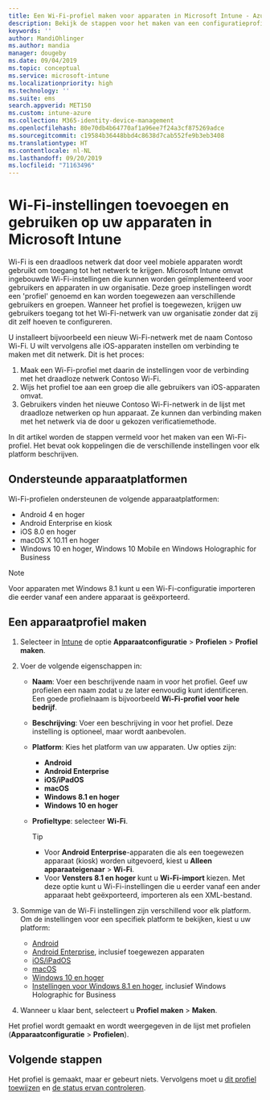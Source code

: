 ```yaml
---
title: Een Wi-Fi-profiel maken voor apparaten in Microsoft Intune - Azure | Microsoft Docs
description: Bekijk de stappen voor het maken van een configuratieprofiel voor een Wi-Fi-apparaat in Microsoft Intune. Maak profielen voor Android, Android Enterprise, Android kiosk, iOS, macOS, Windows 10 en hoger, en Windows Holographic for Business. Gebruik deze profielen voor het maken van een Wi-Fi-verbinding om certificaten te gebruiken, een EAP-type te kiezen, een verificatiemethode te selecteren, een proxy in te schakelen en meer.
keywords: ''
author: MandiOhlinger
ms.author: mandia
manager: dougeby
ms.date: 09/04/2019
ms.topic: conceptual
ms.service: microsoft-intune
ms.localizationpriority: high
ms.technology: ''
ms.suite: ems
search.appverid: MET150
ms.custom: intune-azure
ms.collection: M365-identity-device-management
ms.openlocfilehash: 80e70db4b64770af1a96ee7f24a3cf875269adce
ms.sourcegitcommit: c19584b36448bbd4c8638d7cab552fe9b3eb3408
ms.translationtype: HT
ms.contentlocale: nl-NL
ms.lasthandoff: 09/20/2019
ms.locfileid: "71163496"
---
```

# <a name="add-and-use-wi-fi-settings-on-your-devices-in-microsoft-intune"></a>Wi-Fi-instellingen toevoegen en gebruiken op uw apparaten in Microsoft Intune

Wi-Fi is een draadloos netwerk dat door veel mobiele apparaten wordt gebruikt om toegang tot het netwerk te krijgen. Microsoft Intune omvat ingebouwde Wi-Fi-instellingen die kunnen worden geïmplementeerd voor gebruikers en apparaten in uw organisatie. Deze groep instellingen wordt een 'profiel' genoemd en kan worden toegewezen aan verschillende gebruikers en groepen. Wanneer het profiel is toegewezen, krijgen uw gebruikers toegang tot het Wi-Fi-netwerk van uw organisatie zonder dat zij dit zelf hoeven te configureren.

U installeert bijvoorbeeld een nieuw Wi-Fi-netwerk met de naam Contoso Wi-Fi. U wilt vervolgens alle iOS-apparaten instellen om verbinding te maken met dit netwerk. Dit is het proces:

1. Maak een Wi-Fi-profiel met daarin de instellingen voor de verbinding met het draadloze netwerk Contoso Wi-Fi.
2. Wijs het profiel toe aan een groep die alle gebruikers van iOS-apparaten omvat.
3. Gebruikers vinden het nieuwe Contoso Wi-Fi-netwerk in de lijst met draadloze netwerken op hun apparaat. Ze kunnen dan verbinding maken met het netwerk via de door u gekozen verificatiemethode.

In dit artikel worden de stappen vermeld voor het maken van een Wi-Fi-profiel. Het bevat ook koppelingen die de verschillende instellingen voor elk platform beschrijven.

## <a name="supported-device-platforms"></a>Ondersteunde apparaatplatformen

Wi-Fi-profielen ondersteunen de volgende apparaatplatformen:

- Android 4 en hoger
- Android Enterprise en kiosk
- iOS 8.0 en hoger
- macOS X 10.11 en hoger
- Windows 10 en hoger, Windows 10 Mobile en Windows Holographic for Business

> [!NOTE]
> Voor apparaten met Windows 8.1 kunt u een Wi-Fi-configuratie importeren die eerder vanaf een andere apparaat is geëxporteerd.

## <a name="create-a-device-profile"></a>Een apparaatprofiel maken

1. Selecteer in [Intune](https://go.microsoft.com/fwlink/?linkid=2090973) de optie **Apparaatconfiguratie** > **Profielen** > **Profiel maken**.
2. Voer de volgende eigenschappen in:

    - **Naam**: Voer een beschrijvende naam in voor het profiel. Geef uw profielen een naam zodat u ze later eenvoudig kunt identificeren. Een goede profielnaam is bijvoorbeeld **Wi-Fi-profiel voor hele bedrijf**.
    - **Beschrijving**: Voer een beschrijving in voor het profiel. Deze instelling is optioneel, maar wordt aanbevolen.
    - **Platform**: Kies het platform van uw apparaten. Uw opties zijn:

      - **Android**
      - **Android Enterprise**
      - **iOS/iPadOS**
      - **macOS**
      - **Windows 8.1 en hoger**
      - **Windows 10 en hoger**

    - **Profieltype**: selecteer **Wi-Fi**.

      > [!TIP]
      >
      > - Voor **Android Enterprise**-apparaten die als een toegewezen apparaat (kiosk) worden uitgevoerd, kiest u **Alleen apparaateigenaar** > **Wi-Fi**.
      > - Voor **Vensters 8.1 en hoger** kunt u **Wi-Fi-import** kiezen. Met deze optie kunt u Wi-Fi-instellingen die u eerder vanaf een ander apparaat hebt geëxporteerd, importeren als een XML-bestand.

3. Sommige van de Wi-Fi instellingen zijn verschillend voor elk platform. Om de instellingen voor een specifiek platform te bekijken, kiest u uw platform:

    - [Android](wi-fi-settings-android.md)
    - [Android Enterprise](wi-fi-settings-android-enterprise.md), inclusief toegewezen apparaten
    - [iOS/iPadOS](wi-fi-settings-ios.md)
    - [macOS](wi-fi-settings-macos.md)
    - [Windows 10 en hoger](wi-fi-settings-windows.md)
    - [Instellingen voor Windows 8.1 en hoger](wi-fi-settings-import-windows-8-1.md), inclusief Windows Holographic for Business

4. Wanneer u klaar bent, selecteert u **Profiel maken** > **Maken**.

Het profiel wordt gemaakt en wordt weergegeven in de lijst met profielen (**Apparaatconfiguratie** > **Profielen**).

## <a name="next-steps"></a>Volgende stappen

Het profiel is gemaakt, maar er gebeurt niets. Vervolgens moet u [dit profiel toewijzen](device-profile-assign.md) en [de status ervan controleren](device-profile-monitor.md).
